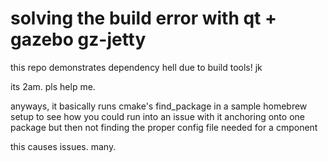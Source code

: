 # solving the build error with qt + gazebo gz-jetty

this repo demonstrates dependency hell due to build tools! jk

 its 2am. pls help me.


anyways, it basically runs cmake's find_package in a sample homebrew setup to see how you could run into an issue with it anchoring onto one package but then not finding the proper config file needed for a cmponent

this causes issues. many.
